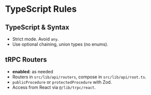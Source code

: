 # TypeScript Rules

## TypeScript & Syntax

- Strict mode. Avoid `any`.
- Use optional chaining, union types (no enums).

## tRPC Routers

- **enabled**: as needed
- Routers in `src/lib/api/routers`, compose in `src/lib/api/root.ts`.
- `publicProcedure` or `protectedProcedure` with Zod.
- Access from React via `@/lib/trpc/react`. 
